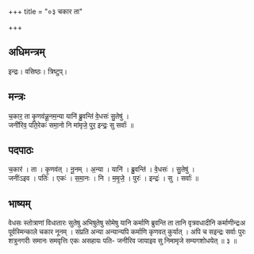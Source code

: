 +++
title = "०३ चकार ता"

+++
## अधिमन्त्रम्
इन्द्रः। वसिष्ठः। त्रिष्टुप्।

## मन्त्रः
च॒कार॒ ता कृ॒णव॑न्नू॒नम॒न्या यानि॑ ब्रु॒वन्ति॑ वे॒धसः॑ सु॒तेषु॑ ।  
जनी॑रिव॒ पति॒रेकः॑ समा॒नो नि मा॑मृजे॒ पुर॒ इन्द्रः॒ सु सर्वाः॑ ॥

## पदपाठः
च॒कार॑ । ता । कृ॒णव॑त् । नू॒नम् । अ॒न्या । यानि॑ । ब्रु॒वन्ति॑ । वे॒धसः॑ । सु॒तेषु॑ ।  
जनीः॑ऽइव । पतिः॑ । एकः॑ । स॒मा॒नः । नि । म॒मृ॒जे॒ । पुरः॑ । इन्द्रः॑ । सु । सर्वाः॑ ॥

## भाष्यम्
वेधसः स्तोत्राणां विधातारः सुतेषु अभिषुतेषु सोमेषु यानि कर्माणि ब्रुवन्ति ता तानि वृत्रवधादीनि कर्माणीन्द्रःअ पूर्वस्मिन्काले चकार नूनम् । संप्रति अन्या अन्यान्यपि कर्माणि कृणवत् कुर्यात् । अपि च सइन्द्रः सर्वाः पुरः शत्रुनगरीः समानः समवृत्तिः एकः असहायः पति- जनीरिव जायाइव सु निमामृजे सम्यगशोधयेत् ॥ ३ ॥